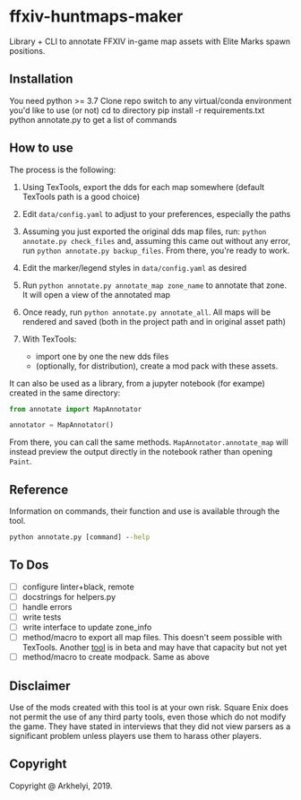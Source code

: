 # ffxiv-huntmaps-maker

Library + CLI to annotate FFXIV in-game map assets with Elite Marks spawn positions.

## Installation

You need python >= 3.7
Clone repo
switch to any virtual/conda environment you'd like to use (or not)
cd to directory
pip install -r requirements.txt
python annotate.py to get a list of commands

## How to use

The process is the following:

1. Using TexTools, export the dds for each map somewhere (default TexTools path is a good choice)
2. Edit `data/config.yaml` to adjust to your preferences, especially the paths
3. Assuming you just exported the original dds map files, run: `python annotate.py check_files` and, assuming this came out without any error, run `python annotate.py backup_files`. From there, you're ready to work.
4. Edit the marker/legend styles in `data/config.yaml` as desired
5. Run `python annotate.py annotate_map zone_name` to annotate that zone. It will open a view of the annotated map
6. Once ready, run `python annotate.py annotate_all`. All maps will be rendered and saved (both in the project path and in original asset path)
7. With TexTools:

    * import one by one the new dds files
    * (optionally, for distribution), create a mod pack with these assets.

It can also be used as a library, from a jupyter notebook (for exampe) created in the same directory:

```python
from annotate import MapAnnotator

annotator = MapAnnotator()
```

From there, you can call the same methods. `MapAnnotator.annotate_map` will instead preview the output directly in the notebook rather than opening `Paint`.

## Reference

Information on commands, their function and use is available through the tool.

```cmd
python annotate.py [command] --help
```

## To Dos

* [ ] configure linter+black, remote
* [ ] docstrings for helpers.py
* [ ] handle errors
* [ ] write tests
* [ ] write interface to update zone_info
* [ ] method/macro to export all map files. This doesn't seem possible with TexTools. Another [tool](https://github.com/fosspill/FFXIV_Modding_Tool) is in beta and may have that capacity but not yet
* [ ] method/macro to create modpack. Same as above

## Disclaimer

Use of the mods created with this tool is at your own risk. Square Enix does not permit the use of any third party tools, even those which do not modify the game. They have stated in interviews that they did not view parsers as a significant problem unless players use them to harass other players.

## Copyright

Copyright @ Arkhelyi, 2019.

